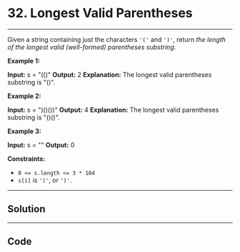 # 32. Longest Valid Parentheses

---

Given a string containing just the characters `'('` and `')'`, return _the length of the longest valid (well-formed) parentheses_ _substring_.

 

**Example 1:**


**Input:** s = "(()"
**Output:** 2
**Explanation:** The longest valid parentheses substring is "()".


**Example 2:**


**Input:** s = ")()())"
**Output:** 4
**Explanation:** The longest valid parentheses substring is "()()".


**Example 3:**


**Input:** s = ""
**Output:** 0


 

**Constraints:**

  * `0 <= s.length <= 3 * 104`
  * `s[i]` is `'('`, or `')'`.

---

## Solution



---

## Code
```python


```